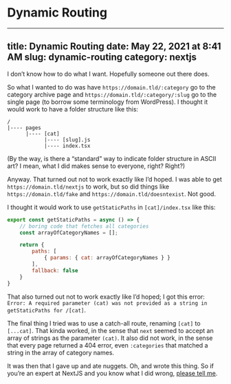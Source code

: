 # Dynamic Routing

---
title: Dynamic Routing
date: May 22, 2021 at 8:41 AM
slug: dynamic-routing
category: nextjs
---

I don’t know how to do what I want. Hopefully someone out there does.

So what I wanted to do was have `https://domain.tld/:category` go to the category archive page and `https://domain.tld/:category/:slug` go to the single page (to borrow some terminology from WordPress). I thought it would work to have a folder structure like this:

```
/
|---- pages
      |---- [cat]
            |---- [slug].js
            |---- index.tsx
```

(By the way, is there a “standard” way to indicate folder structure in ASCII art? I mean, what I did makes sense to everyone, right? Right?)

Anyway. That turned out not to work exactly like I’d hoped. I was able to get `https://domain.tld/nextjs` to work, but so did things like `https://domain.tld/fake` and `https://domain.tld/doesntexist`. Not good.

I thought it would work to use `getStaticPaths` in `[cat]/index.tsx` like this:

```js
export const getStaticPaths = async () => {
    // boring code that fetches all categories
    const arrayOfCategoryNames = [];

    return {
        paths: [
            { params: { cat: arrayOfCategoryNames } }
        ],
        fallback: false
    }
}
```

That also turned out not to work exactly like I’d hoped; I got this error: `Error: A required parameter (cat) was not provided as a string in getStaticPaths for /[cat]`.

The final thing I tried was to use a catch-all route, renaming `[cat]` to `[...cat]`. That kinda worked, in the sense that `next` seemed to accept an array of strings as the parameter `(cat)`. It also did not work, in the sense that every page returned a 404 error, even `:categories` that matched a string in the array of category names.

It was then that I gave up and ate nuggets. Oh, and wrote this thing. So if you’re an expert at NextJS and you know what I did wrong, [please tell me](https://twitter.com/s_cottontail24).
